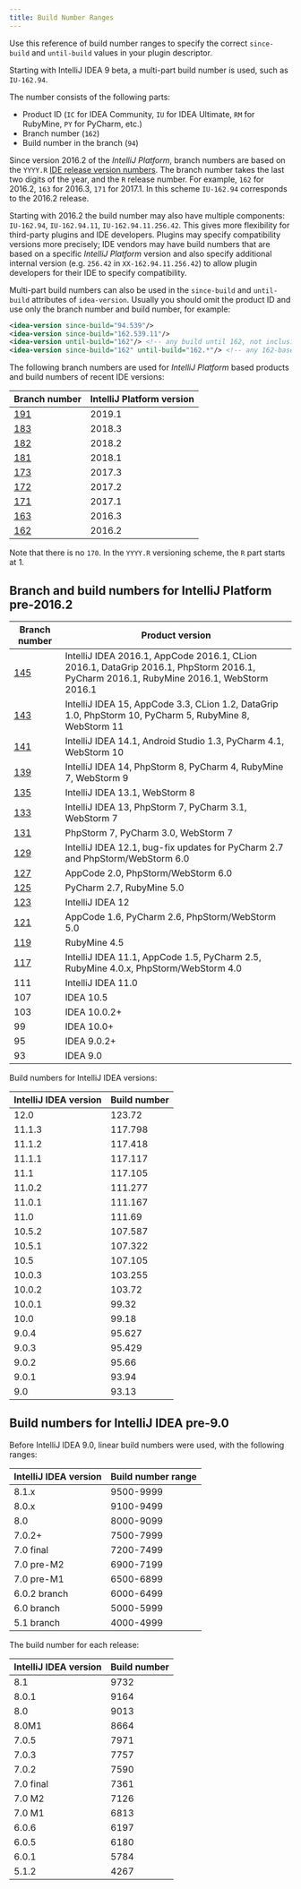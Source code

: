 ```yaml
---
title: Build Number Ranges
---
```


Use this reference of build number ranges to specify the correct `since-build` and `until-build` values in your plugin descriptor.

Starting with IntelliJ IDEA 9 beta, a multi-part build number is used, such as `IU-162.94`.

The number consists of the following parts:

* Product ID (`IC` for IDEA Community, `IU` for IDEA Ultimate, `RM` for RubyMine, `PY` for PyCharm, etc.)
* Branch number (`162`)
* Build number in the branch (`94`)

Since version 2016.2 of the *IntelliJ Platform*, branch numbers are based on the `YYYY.R` [IDE release version numbers](https://blog.jetbrains.com/blog/2016/03/09/jetbrains-toolbox-release-and-versioning-changes/). The branch number takes the last two digits of the year, and the `R` release number. For example, `162` for 2016.2, `163` for 2016.3, `171` for 2017.1. In this scheme `IU-162.94` corresponds to the 2016.2 release.

Starting with 2016.2 the build number may also have multiple components: `IU-162.94`, `IU-162.94.11`, `IU-162.94.11.256.42`. This gives more flexibility for third-party plugins and IDE developers. Plugins may specify compatibility versions more precisely; IDE vendors may have build numbers that are based on a specific *IntelliJ Platform* version and also specify additional internal version (e.g. `256.42` in `XX-162.94.11.256.42`) to allow plugin developers for their IDE to specify compatibility.

Multi-part build numbers can also be used in the `since-build` and `until-build` attributes of `idea-version`. Usually you should omit the product ID and use only the branch number and build number, for example:

```xml
<idea-version since-build="94.539"/>
<idea-version since-build="162.539.11"/>
<idea-version until-build="162"/> <!-- any build until 162, not inclusive!-->
<idea-version since-build="162" until-build="162.*"/> <!-- any 162-based version, 162.94, 162.94.11, etc.-->
```

The following branch numbers are used for *IntelliJ Platform* based products and build numbers of recent IDE versions:

| Branch number                                                   | IntelliJ Platform version |
|-----------------------------------------------------------------|---------------------------|
| [191](https://github.com/JetBrains/intellij-community/tree/191) | 2019.1                    |
| [183](https://github.com/JetBrains/intellij-community/tree/183) | 2018.3                    |
| [182](https://github.com/JetBrains/intellij-community/tree/182) | 2018.2                    |
| [181](https://github.com/JetBrains/intellij-community/tree/181) | 2018.1                    |
| [173](https://github.com/JetBrains/intellij-community/tree/173) | 2017.3                    |
| [172](https://github.com/JetBrains/intellij-community/tree/172) | 2017.2                    |
| [171](https://github.com/JetBrains/intellij-community/tree/171) | 2017.1                    |
| [163](https://github.com/JetBrains/intellij-community/tree/163) | 2016.3                    |
| [162](https://github.com/JetBrains/intellij-community/tree/162) | 2016.2                    |

Note that there is no `170`. In the `YYYY.R` versioning scheme, the `R` part starts at 1.

## Branch and build numbers for IntelliJ Platform pre-2016.2

| Branch number | Product version |
|---------------|-----------------|
| [145](https://github.com/JetBrains/intellij-community/tree/145) | IntelliJ IDEA 2016.1, AppCode 2016.1, CLion 2016.1, DataGrip 2016.1, PhpStorm 2016.1, PyCharm 2016.1, RubyMine 2016.1, WebStorm 2016.1 |
| [143](https://github.com/JetBrains/intellij-community/tree/143) | IntelliJ IDEA 15, AppCode 3.3, CLion 1.2, DataGrip 1.0, PhpStorm 10, PyCharm 5, RubyMine 8, WebStorm 11 |
| [141](https://github.com/JetBrains/intellij-community/tree/141) | IntelliJ IDEA 14.1, Android Studio 1.3, PyCharm 4.1, WebStorm 10 |
| [139](https://github.com/JetBrains/intellij-community/tree/139) | IntelliJ IDEA 14, PhpStorm 8, PyCharm 4, RubyMine 7, WebStorm 9 |
| [135](https://github.com/JetBrains/intellij-community/tree/135) | IntelliJ IDEA 13.1, WebStorm 8 |
| [133](https://github.com/JetBrains/intellij-community/tree/133) | IntelliJ IDEA 13, PhpStorm 7, PyCharm 3.1, WebStorm 7 |
| [131](https://github.com/JetBrains/intellij-community/tree/131) | PhpStorm 7, PyCharm 3.0, WebStorm 7 |
| [129](https://github.com/JetBrains/intellij-community/tree/129) | IntelliJ IDEA 12.1, bug-fix updates for PyCharm 2.7 and PhpStorm/WebStorm 6.0 |
| [127](https://github.com/JetBrains/intellij-community/tree/127) | AppCode 2.0, PhpStorm/WebStorm 6.0 |
| [125](https://github.com/JetBrains/intellij-community/tree/125) | PyCharm 2.7, RubyMine 5.0 |
| [123](https://github.com/JetBrains/intellij-community/tree/123) | IntelliJ IDEA 12 |
| [121](https://github.com/JetBrains/intellij-community/tree/121) | AppCode 1.6, PyCharm 2.6, PhpStorm/WebStorm 5.0 |
| [119](https://github.com/JetBrains/intellij-community/tree/119) | RubyMine 4.5 |
| [117](https://github.com/JetBrains/intellij-community/tree/117) | IntelliJ IDEA 11.1, AppCode 1.5, PyCharm 2.5, RubyMine 4.0.x, PhpStorm/WebStorm 4.0 |
| 111           | IntelliJ IDEA 11.0 |
| 107           | IDEA 10.5 |
| 103           | IDEA 10.0.2\+ |
| 99            | IDEA 10.0+ |
| 95            | IDEA 9.0.2\+ |
| 93            | IDEA 9.0 |

Build numbers for IntelliJ IDEA versions:

| IntelliJ IDEA version | Build number  |
|-----------------------|---------------|
| 12.0                  | 123.72        |
| 11.1.3                | 117.798       |
| 11.1.2                | 117.418       |
| 11.1.1                | 117.117       |
| 11.1                  | 117.105       |
| 11.0.2                | 111.277       |
| 11.0.1                | 111.167       |
| 11.0                  | 111.69        |
| 10.5.2                | 107.587       |
| 10.5.1                | 107.322       |
| 10.5                  | 107.105       |
| 10.0.3                | 103.255       |
| 10.0.2                | 103.72        |
| 10.0.1                | 99.32         |
| 10.0                  | 99.18         |
| 9.0.4                 | 95.627        |
| 9.0.3                 | 95.429        |
| 9.0.2                 | 95.66         |
| 9.0.1                 | 93.94         |
| 9.0                   | 93.13         |

## Build numbers for IntelliJ IDEA pre-9.0

Before IntelliJ IDEA 9.0, linear build numbers were used, with the following ranges:

| IntelliJ IDEA version | Build number range |
|-----------------------|--------------------|
| 8.1.x                 | 9500-9999          |
| 8.0.x                 | 9100-9499          |
| 8.0                   | 8000-9099          |
| 7.0.2+                | 7500-7999          |
| 7.0 final             | 7200-7499          |
| 7.0 pre-M2            | 6900-7199          |
| 7.0 pre-M1            | 6500-6899          |
| 6.0.2 branch          | 6000-6499          |
| 6.0 branch            | 5000-5999          |
| 5.1 branch            | 4000-4999          |

The build number for each release:

| IntelliJ IDEA version | Build number |
|-----------------------|--------------|
| 8.1                   | 9732         |
| 8.0.1                 | 9164         |
| 8.0                   | 9013         |
| 8.0M1                 | 8664         |
| 7.0.5                 | 7971         |
| 7.0.3                 | 7757         |
| 7.0.2                 | 7590         |
| 7.0 final             | 7361         |
| 7.0 M2                | 7126         |
| 7.0 M1                | 6813         |
| 6.0.6                 | 6197         |
| 6.0.5                 | 6180         |
| 6.0.1                 | 5784         |
| 5.1.2                 | 4267         |
